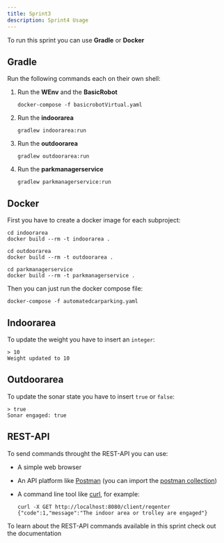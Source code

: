 ```yaml
---
title: Sprint3
description: Sprint4 Usage
---
```


To run this sprint you can use **Gradle** or **Docker**

## Gradle

Run the following commands each on their own shell:

1. Run the **WEnv** and the **BasicRobot**
   
   ```shell
   docker-compose -f basicrobotVirtual.yaml
   ```

2. Run the **indoorarea**
   
   ```shell
   gradlew indoorarea:run
   ```

3. Run the **outdoorarea**
   
   ```shell
   gradlew outdoorarea:run
   ```

4. Run the **parkmanagerservice**
   
   ```shell
   gradlew parkmanagerservice:run
   ```

## Docker

First you have to create a docker image for each subproject:

```shell
cd indoorarea
docker build --rm -t indoorarea .

cd outdoorarea
docker build --rm -t outdoorarea .

cd parkmanagerservice
docker build --rm -t parkmanagerservice .
```

Then you can just run the docker compose file:

```shell
docker-compose -f automatedcarparking.yaml
```

## Indoorarea

To update the weight you have to insert an `integer`:

```shell
> 10
Weight updated to 10
```

## Outdoorarea

To update the sonar state you have to insert `true` or `false`:

```shell
> true
Sonar engaged: true
```

## REST-API

To send commands throught the REST-API you can use:

- A simple web browser

- An API platform like [Postman](https://www.postman.com/) (you can import the [postman collection](../it.unibo.sembrava_qualcuno.sprint1/userDocs/Automated%20Car-Parking%20postman_collection.json))

- A command line tool like [curl](https://curl.se/), for example:
  
  ```shell
  curl -X GET http://localhost:8080/client/reqenter
  {"code":1,"message":"The indoor area or trolley are engaged"}
  ```

To learn about the REST-API commands available in this sprint check out the documentation
